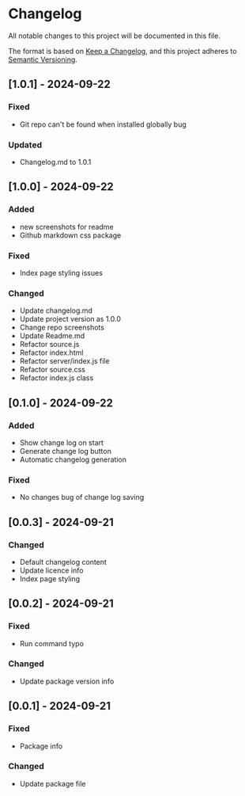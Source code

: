# Changelog

All notable changes to this project will be documented in this file.

The format is based on [Keep a Changelog](https://keepachangelog.com/en/1.1.0/),
and this project adheres to [Semantic Versioning](https://semver.org/spec/v2.0.0.html).

## [1.0.1] - 2024-09-22

### Fixed

- Git repo can't be found when installed globally bug

### Updated
- Changelog.md to 1.0.1

## [1.0.0] - 2024-09-22

### Added

- new screenshots for readme
- Github markdown css package

### Fixed

- Index page styling issues

### Changed

- Update changelog.md
- Update project version as 1.0.0
- Change repo screenshots
- Update Readme.md
- Refactor source.js
- Refactor index.html
- Refactor server/index.js file
- Refactor source.css
- Refactor index.js class

## [0.1.0] - 2024-09-22

### Added

- Show change log on start
- Generate change log button
- Automatic changelog generation

### Fixed

- No changes bug of change log saving

## [0.0.3] - 2024-09-21

### Changed

- Default changelog content
- Update licence info
- Index page styling

## [0.0.2] - 2024-09-21

### Fixed

- Run command typo

### Changed

- Update package version info

## [0.0.1] - 2024-09-21

### Fixed

- Package info

### Changed

- Update package file
